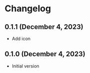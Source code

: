 # Changelog

## 0.1.1 (December 4, 2023)

- Add icon

## 0.1.0 (December 4, 2023)

- Initial version
